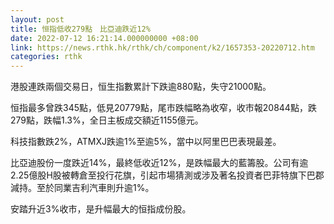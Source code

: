 ```yaml
---
layout: post
title: 恒指低收279點　比亞迪跌近12%
date: 2022-07-12 16:21:14.000000000 +08:00
link: https://news.rthk.hk/rthk/ch/component/k2/1657353-20220712.htm
categories: rthk
---
```


港股連跌兩個交易日，恒生指數累計下跌逾880點，失守21000點。

恒指最多曾跌345點，低見20779點，尾市跌幅略為收窄，收市報20844點，跌279點，跌幅1.3%，全日主板成交額近1155億元。

科技指數跌2%，ATMXJ跌逾1%至逾5%，當中以阿里巴巴表現最差。

比亞迪股份一度跌近14%，最終低收近12%，是跌幅最大的藍籌股。公司有逾2.25億股H股被轉倉至投行花旗，引起市場猜測或涉及著名投資者巴菲特旗下巴郡減持。至於同業吉利汽車則升逾1%。

安踏升近3%收市，是升幅最大的恒指成份股。
